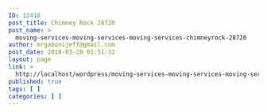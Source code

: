 ```yaml
---
ID: 12418
post_title: Chimney Rock 28720
post_name: >
  moving-services-moving-services-moving-services-chimneyrock-28720
author: mrgabonijeff@gmail.com
post_date: 2018-03-28 01:51:32
layout: page
link: >
  http://localhost/wordpress/moving-services-moving-services-moving-services-chimneyrock-28720/
published: true
tags: [ ]
categories: [ ]
---
```

